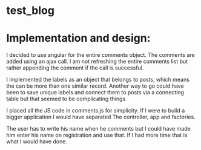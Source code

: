 test_blog
=========

Implementation and design:
==========================
I decided to use angular for the entire comments object. The comments are added using an ajax call.
I am not refreshing the entire comments list but rather appending the comment if the call is successful.

I implemented the labels as an object that belongs to posts, which means the can be more than one similar record.
Another way to go could have been to save unique labels and connect them to posts via a connecting table but
that seemed to be complicating things

I placed all the JS code in comments.js for simplicity. If I were to build a bigger application I would have separated
The controller, app and factories.

The user has to write his name when he comments but I could have made him enter his name on registration and use that.
If I had more time that is what I would have done.



